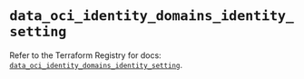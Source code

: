# `data_oci_identity_domains_identity_setting`

Refer to the Terraform Registry for docs: [`data_oci_identity_domains_identity_setting`](https://registry.terraform.io/providers/hashicorp/oci/7.19.0/docs/data-sources/identity_domains_identity_setting).
